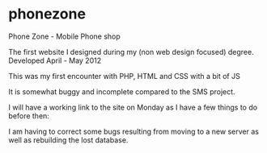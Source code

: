 phonezone
=========

Phone Zone - Mobile Phone shop

The first website I designed during my (non web design focused) degree. Developed April - May 2012

This was my first encounter with PHP, HTML and CSS with a bit of JS

It is somewhat buggy and incomplete compared to the SMS project. 

I will have a working link to the site on Monday as I have a few things to do before then:

I am having to correct some bugs resulting from moving to a new server as well as rebuilding the lost database.
